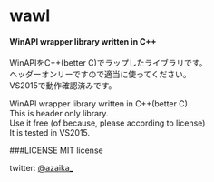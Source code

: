# wawl
#### WinAPI wrapper library written in C++
WinAPIをC++(better C)でラップしたライブラリです。  
ヘッダーオンリーですので適当に使ってください。  
VS2015で動作確認済みです。

WinAPI wrapper library written in C++(better C)  
This is header only library.  
Use it free (of because, please according to license)  
It is tested in VS2015.

###LICENSE
MIT license

twitter: [@azaika_](http://www.twitter.com/azaika_)